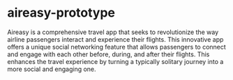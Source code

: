 # aireasy-prototype

Aireasy is a comprehensive travel app that seeks to revolutionize the way airline passengers interact and experience their flights. This innovative app offers a unique social networking feature that allows passengers to connect and engage with each other before, during, and after their flights. This enhances the travel experience by turning a typically solitary journey into a more social and engaging one.
